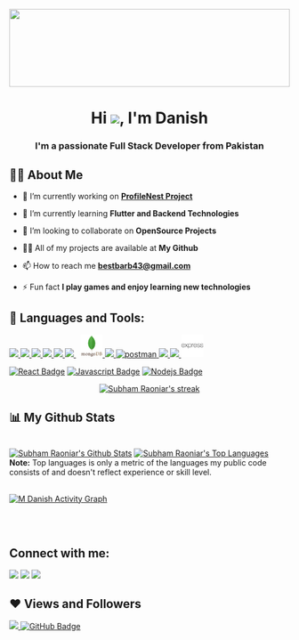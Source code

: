 <a href="#"><img width="100%" align="center"  src="https://42f2671d685f51e10fc6-b9fcecea3e50b3b59bdc28dead054ebc.ssl.cf5.rackcdn.com/illustrations/Coding_re_iv62.svg" height="140px"/></a>

<h1 align="center">Hi <img src="https://raw.githubusercontent.com/MartinHeinz/MartinHeinz/master/wave.gif" width="30px">, I'm Danish</h1>
<h3 align="center">I'm a passionate Full Stack Developer from Pakistan</h3>


## 🙋‍♂️ About Me

- 🔭 I’m currently working on **[ProfileNest Project](http://profilenest.herokuapp.com/)**

- 🌱 I’m currently learning **Flutter and Backend Technologies**

- 👯 I’m looking to collaborate on **OpenSource Projects**

- 👨‍💻 All of my projects are available at **My Github**

- 📫 How to reach me **bestbarb43@gmail.com**

- ⚡ Fun fact **I play games and enjoy learning new technologies**

## 🚀 Languages and Tools:

<p align="left"> 
    <a href="https://reactjs.org/" target="_blank"> <img src="https://img.icons8.com/color/48/000000/react-native.png" height="45px"/> </a>
    <a href="https://developer.mozilla.org/en-US/docs/Web/JavaScript" target="_blank"> <img src="https://img.icons8.com/color/48/000000/javascript.png" height="40px"/> </a> 
    <a href="https://www.w3.org/html/" target="_blank"> <img src="https://img.icons8.com/color/48/000000/html-5.png" height="40px"/> </a> 
    <a href="https://www.w3schools.com/css/" target="_blank"> <img src="https://img.icons8.com/color/48/000000/css3.png" height="40px"/> </a> 
    <a href="https://getbootstrap.com" target="_blank"> <img src="https://img.icons8.com/color/48/000000/bootstrap.png" height="40px"/> </a> 
    <a style="padding-right:8px;" href="https://nodejs.org" target="_blank"> <img src="https://img.icons8.com/color/48/000000/nodejs.png" height="40px"/> </a> 
    <a href="https://www.mongodb.com/" target="_blank"> <img src="https://raw.githubusercontent.com/devicons/devicon/master/icons/mongodb/mongodb-original-wordmark.svg" alt="mongodb" height="40px"/> </a> 
    <a href="https://firebase.google.com/" target="_blank"> <img src="https://img.icons8.com/color/48/000000/firebase.png" height="40px"/> </a> 
    <a href="https://postman.com" target="_blank"> <img src="https://www.vectorlogo.zone/logos/getpostman/getpostman-icon.svg" alt="postman"  height="40px"/> </a>   
    <a href="https://git-scm.com/" target="_blank"> <img src="https://img.icons8.com/color/48/000000/git.png" height="40px"/> </a> 
    <a href="https://redux.js.org" target="_blank"> <img src="https://img.icons8.com/color/48/000000/redux.png" height="40px"/> </a>
    <a href="https://expressjs.com" target="_blank"> <img src="https://raw.githubusercontent.com/devicons/devicon/master/icons/express/express-original-wordmark.svg" alt="express"  height="40px"/> </a>
</p>

[![React Badge](https://img.shields.io/badge/-React-61DBFB?style=for-the-badge&labelColor=black&logo=react&logoColor=61DBFB)](#)  [![Javascript Badge](https://img.shields.io/badge/-Javascript-F0DB4F?style=for-the-badge&labelColor=black&logo=javascript&logoColor=F0DB4F)](#) [![Nodejs Badge](https://img.shields.io/badge/-Nodejs-3C873A?style=for-the-badge&labelColor=black&logo=node.js&logoColor=3C873A)](#)
<br/>

<p align="center">
    <a href="https://github.com/Rajadanish53/github-readme-streak-stats">
        <img title="🔥 Get streak stats for your profile at git.io/streak-stats" alt="Subham Raoniar's streak" src="https://github-readme-streak-stats.herokuapp.com/?user=Rajadanish53&theme=black-ice&hide_border=true&stroke=0000&background=060A0CD0"/>
    </a>
</p>

## 📊 My Github Stats

  <br/>
    <a href="https://github.com/Rajadanish53/github-readme-stats"><img alt="Subham Raoniar's Github Stats" src="https://github-readme-stats.vercel.app/api?username=Rajadanish53&show_icons=true&count_private=true&theme=react&hide_border=true&bg_color=0D1117" /></a>
  <a href="https://github.com/Rajadanish53/github-readme-stats"><img alt="Subham Raoniar's Top Languages" src="https://github-readme-stats.vercel.app/api/top-langs/?username=Rajadanish53&langs_count=8&count_private=true&layout=compact&theme=react&hide_border=true&bg_color=0D1117" /></a>
  <br/>
  <b>Note:</b> Top languages is only a metric of the languages my public code consists of and doesn't reflect experience or skill level.


<br/>
<br/>

<a href="https://github.com/Rajadanish53/github-readme-activity-graph"><img alt="M Danish Activity Graph" src="https://activity-graph.herokuapp.com/graph?username=Rajadanish53&bg_color=0D1117&color=5BCDEC&line=5BCDEC&point=FFFFFF&hide_border=true" /></a>

<br/>
<br/>

## Connect with me:
<p align="left">

<a href = "https://www.facebook.com/muhammed.danish.334"><img src="https://img.icons8.com/fluency/48/000000/facebook.png"/></a>
<a href = "https://www.instagram.com/gemzprofitgaming/"><img src="https://img.icons8.com/fluent/48/000000/instagram-new.png"/></a>
<a href = "https://www.youtube.com/channel/UCKezJVkNYff2Dmxy6aUNvFw"><img src="https://img.icons8.com/color/48/000000/youtube-play.png"/></a>

</p>

## ❤ Views and Followers
<a href="https://github.com/Meghna-DAS/github-profile-views-counter">
    <img src="https://komarev.com/ghpvc/?username=Rajadanish53">
</a>
<a href="https://github.com/Rajadanish53?tab=followers"><img src="https://img.shields.io/github/followers/Rajadanish53?label=Followers&style=social" alt="GitHub Badge"></a>